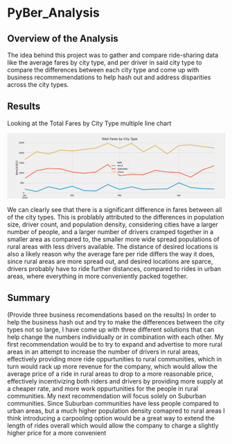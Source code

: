 # PyBer_Analysis

## Overview of the Analysis
The idea behind this project was to gather and compare ride-sharing data like the average fares by city type, and per driver in said city type to compare the differences between each city type and come up with business recommemendations to help hash out and address disparities across the city types.

## Results
Looking at the Total Fares by City Type multiple line chart

![Total Fares by City Type](https://github.com/lrngdtascinc/PyBer_Analysis/blob/1728781fce497ba2eb1f5ee72e31a0fa12bd0d22/Pyber%20Analysis%20of%20Fares%20by%20City%20Type.png)

We can clearly see that there is a significant difference in fares between all of the city types. This is problably attributed to the differences in population size, driver count, and population density, considering cities have a larger number of people, and a larger number of drivers cramped together in a smaller area as compared to, the smaller more wide spread populations of rural areas with less drivers available. The distance of desired locations is also a likely reason why the average fare per ride differs the way it does, since rural areas are more spread out, and desired locations are sparce, drivers probably have to ride further distances, compared to rides in urban areas, where everything in more conveniently packed together.  
## Summary
(Provide three business recomendations based on the results)
In order to help the business hash out and try to make the differences between the city types not so large, I have come up with three different solutions that can help change the numbers individually or in combination with each other. My first recommendation would be to try to expand and advertise to more rural areas in an attempt to increase the number of drivers in rural areas, effectively providing more ride oppurtunities to rural communities, which in turn would rack up more revenue for the company, which would allow the average price of a ride in rural areas to drop to a more reasonable price, effectively incentivizing both riders and drivers by providing more supply at a cheaper rate, and more work oppurtunities for the people in rural communities. My next recommendation will focus solely on Suburban communities. Since Suburban communities have less people compared to urban areas, but a much higher population density comapred to rural areas I think introducing a carpooling option would be a great way to extend the length of rides overall which would allow the company to charge a slightly higher price for a more convenient         
